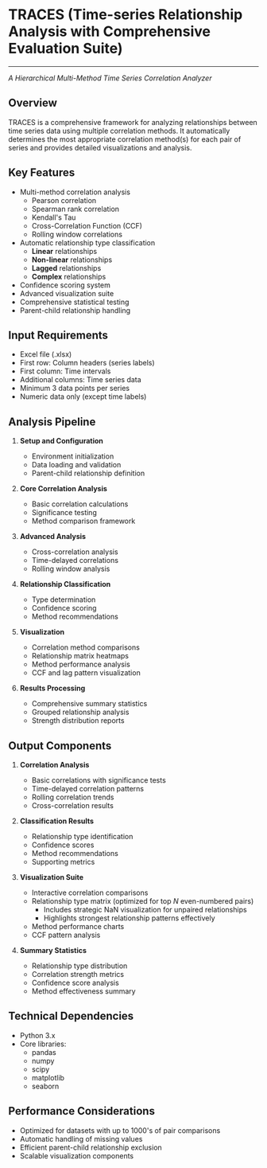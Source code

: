 # TRACES (Time-series Relationship Analysis with Comprehensive Evaluation Suite)

---

_A Hierarchical Multi-Method Time Series Correlation Analyzer_

## Overview

TRACES is a comprehensive framework for analyzing relationships between time series data using multiple correlation methods. It automatically determines the most appropriate correlation method(s) for each pair of series and provides detailed visualizations and analysis.

## Key Features

- Multi-method correlation analysis
  - Pearson correlation
  - Spearman rank correlation
  - Kendall's Tau
  - Cross-Correlation Function (CCF)
  - Rolling window correlations
- Automatic relationship type classification
  - **Linear** relationships
  - **Non-linear** relationships
  - **Lagged** relationships
  - **Complex** relationships
- Confidence scoring system
- Advanced visualization suite
- Comprehensive statistical testing
- Parent-child relationship handling

## Input Requirements

- Excel file (.xlsx)
- First row: Column headers (series labels)
- First column: Time intervals
- Additional columns: Time series data
- Minimum 3 data points per series
- Numeric data only (except time labels)

## Analysis Pipeline

1. **Setup and Configuration**
   - Environment initialization
   - Data loading and validation
   - Parent-child relationship definition

2. **Core Correlation Analysis**
   - Basic correlation calculations
   - Significance testing
   - Method comparison framework

3. **Advanced Analysis**
   - Cross-correlation analysis
   - Time-delayed correlations
   - Rolling window analysis

4. **Relationship Classification**
   - Type determination
   - Confidence scoring
   - Method recommendations

5. **Visualization**
   - Correlation method comparisons
   - Relationship matrix heatmaps
   - Method performance analysis
   - CCF and lag pattern visualization

6. **Results Processing**
   - Comprehensive summary statistics
   - Grouped relationship analysis
   - Strength distribution reports

## Output Components

1. **Correlation Analysis**
   - Basic correlations with significance tests
   - Time-delayed correlation patterns
   - Rolling correlation trends
   - Cross-correlation results

2. **Classification Results**
   - Relationship type identification
   - Confidence scores
   - Method recommendations
   - Supporting metrics

3. **Visualization Suite**
   - Interactive correlation comparisons
   - Relationship type matrix (optimized for top $N$ even-numbered pairs)
     - Includes strategic NaN visualization for unpaired relationships
     - Highlights strongest relationship patterns effectively
   - Method performance charts
   - CCF pattern analysis

4. **Summary Statistics**
   - Relationship type distribution
   - Correlation strength metrics
   - Confidence score analysis
   - Method effectiveness summary

## Technical Dependencies

- Python 3.x
- Core libraries:
  - pandas
  - numpy
  - scipy
  - matplotlib
  - seaborn

## Performance Considerations

- Optimized for datasets with up to 1000's of pair comparisons
- Automatic handling of missing values
- Efficient parent-child relationship exclusion
- Scalable visualization components